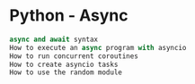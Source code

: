 # Python - Async

```python
async and await syntax
How to execute an async program with asyncio
How to run concurrent coroutines
How to create asyncio tasks
How to use the random module
```
